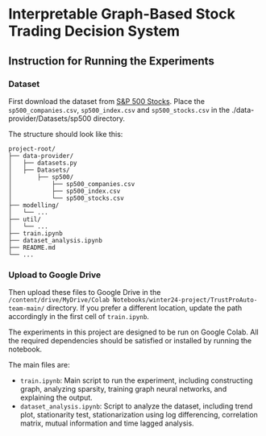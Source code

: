 # Interpretable Graph-Based Stock Trading Decision System

## Instruction for Running the Experiments

### Dataset
First download the dataset from [S&P 500 Stocks](https://www.kaggle.com/datasets/andrewmvd/sp-500-stocks). Place the `sp500_companies.csv`, `sp500_index.csv` and `sp500_stocks.csv` in the ./data-provider/Datasets/sp500 directory. 

The structure should look like this:
```
project-root/
├── data-provider/
│   ├── datasets.py
│   ├── Datasets/
│       ├── sp500/
│           ├── sp500_companies.csv
│           ├── sp500_index.csv
│           └── sp500_stocks.csv
├── modelling/
│   └── ...
├── util/
│   └── ...
├── train.ipynb
├── dataset_analysis.ipynb
├── README.md
└── ...
```
### Upload to Google Drive

Then upload these files to Google Drive in the `/content/drive/MyDrive/Colab Notebooks/winter24-project/TrustProAuto-team-main/` directory. If you prefer a different location, update the path accordingly in the first cell of `train.ipynb`.

The experiments in this project are designed to be run on Google Colab. All the required dependencies should be satisfied or installed by running the notebook. 

The main files are:

- `train.ipynb`: Main script to run the experiment, including constructing graph, analyzing sparsity, training graph neural networks, and explaining the output. 
- `dataset_analysis.ipynb`: Script to analyze the dataset, including trend plot, stationarity test, stationarization using log differencing, correlation matrix, mutual information and time lagged analysis.

